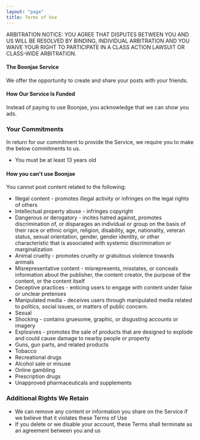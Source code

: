 ```yaml
---
layout: "page"
title: Terms of Use
---
```


ARBITRATION NOTICE: YOU AGREE THAT DISPUTES BETWEEN YOU AND US WILL BE RESOLVED BY BINDING, INDIVIDUAL ARBITRATION AND YOU WAIVE YOUR RIGHT TO PARTICIPATE IN A CLASS ACTION LAWSUIT OR CLASS-WIDE ARBITRATION.

#### The Boonjae Service
We offer the opportunity to create and share your posts with your friends.


#### How Our Service Is Funded
Instead of paying to use Boonjae, you acknowledge that we can show you ads. 


### Your Commitments

In return for our commitment to provide the Service, we require you to make the below commitments to us.

* You must be at least 13 years old

#### How you can't use Boonjae
You cannot post content related to the following:
* Illegal content - promotes illegal activity or infringes on the legal rights of others
* Intellectual property abuse - infringes copyright
* Dangerous or derogatory - incites hatred against, promotes discrimination of, or disparages an individual or group on the basis of their race or ethnic origin, religion, disability, age, nationality, veteran status, sexual orientation, gender, gender identity, or other characteristic that is associated with systemic discrimination or marginalization
* Animal cruelty - promotes cruelty or gratuitous violence towards animals
* Misrepresentative content - misrepresents, misstates, or conceals information about the publisher, the content creator, the purpose of the content, or the content itself
* Deceptive practices - enticing users to engage with content under false or unclear pretenses
* Manipulated media - deceives users through manipulated media related to politics, social issues, or matters of public concern.
* Sexual
* Shocking - contains gruesome, graphic, or disgusting accounts or imagery
* Explosives - promotes the sale of products that are designed to explode and could cause damage to nearby people or property
* Guns, gun parts, and related products
* Tobacco
* Recreational drugs
* Alcohol sale or misuse
* Online gambling
* Prescription drugs
* Unapproved pharmaceuticals and supplements



### Additional Rights We Retain
* We can remove any content or information you share on the Service if we believe that it violates these Terms of Use
* If you delete or we disable your account, these Terms shall terminate as an agreement between you and us
